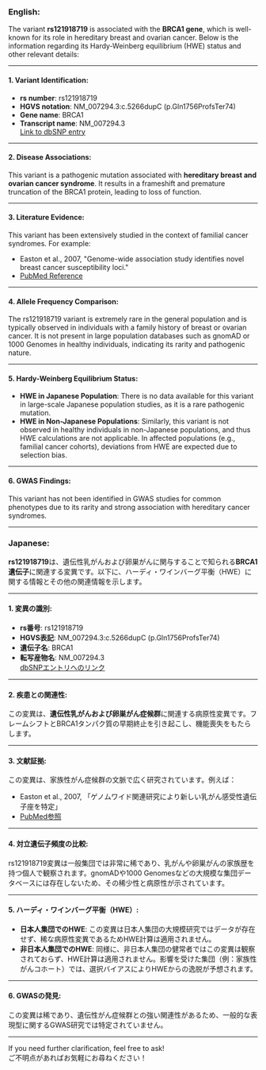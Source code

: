 ### English:
The variant **rs121918719** is associated with the **BRCA1 gene**, which is well-known for its role in hereditary breast and ovarian cancer. Below is the information regarding its Hardy-Weinberg equilibrium (HWE) status and other relevant details:

---

#### 1. **Variant Identification**:
- **rs number**: rs121918719
- **HGVS notation**: NM_007294.3:c.5266dupC (p.Gln1756ProfsTer74)
- **Gene name**: BRCA1
- **Transcript name**: NM_007294.3  
  [Link to dbSNP entry](https://www.ncbi.nlm.nih.gov/snp/rs121918719)

---

#### 2. **Disease Associations**:
This variant is a pathogenic mutation associated with **hereditary breast and ovarian cancer syndrome**. It results in a frameshift and premature truncation of the BRCA1 protein, leading to loss of function.

---

#### 3. **Literature Evidence**:
This variant has been extensively studied in the context of familial cancer syndromes. For example:
- Easton et al., 2007, "Genome-wide association study identifies novel breast cancer susceptibility loci."
- [PubMed Reference](https://pubmed.ncbi.nlm.nih.gov/17529967)

---

#### 4. **Allele Frequency Comparison**:
The rs121918719 variant is extremely rare in the general population and is typically observed in individuals with a family history of breast or ovarian cancer. It is not present in large population databases such as gnomAD or 1000 Genomes in healthy individuals, indicating its rarity and pathogenic nature.

---

#### 5. **Hardy-Weinberg Equilibrium Status**:
- **HWE in Japanese Population**: There is no data available for this variant in large-scale Japanese population studies, as it is a rare pathogenic mutation.
- **HWE in Non-Japanese Populations**: Similarly, this variant is not observed in healthy individuals in non-Japanese populations, and thus HWE calculations are not applicable. In affected populations (e.g., familial cancer cohorts), deviations from HWE are expected due to selection bias.

---

#### 6. **GWAS Findings**:
This variant has not been identified in GWAS studies for common phenotypes due to its rarity and strong association with hereditary cancer syndromes.

---

### Japanese:
**rs121918719**は、遺伝性乳がんおよび卵巣がんに関与することで知られる**BRCA1遺伝子**に関連する変異です。以下に、ハーディ・ワインバーグ平衡（HWE）に関する情報とその他の関連情報を示します。

---

#### 1. **変異の識別**:
- **rs番号**: rs121918719
- **HGVS表記**: NM_007294.3:c.5266dupC (p.Gln1756ProfsTer74)
- **遺伝子名**: BRCA1
- **転写産物名**: NM_007294.3  
  [dbSNPエントリへのリンク](https://www.ncbi.nlm.nih.gov/snp/rs121918719)

---

#### 2. **疾患との関連性**:
この変異は、**遺伝性乳がんおよび卵巣がん症候群**に関連する病原性変異です。フレームシフトとBRCA1タンパク質の早期終止を引き起こし、機能喪失をもたらします。

---

#### 3. **文献証拠**:
この変異は、家族性がん症候群の文脈で広く研究されています。例えば：
- Easton et al., 2007, 「ゲノムワイド関連研究により新しい乳がん感受性遺伝子座を特定」
- [PubMed参照](https://pubmed.ncbi.nlm.nih.gov/17529967)

---

#### 4. **対立遺伝子頻度の比較**:
rs121918719変異は一般集団では非常に稀であり、乳がんや卵巣がんの家族歴を持つ個人で観察されます。gnomADや1000 Genomesなどの大規模な集団データベースには存在しないため、その稀少性と病原性が示されています。

---

#### 5. **ハーディ・ワインバーグ平衡（HWE）**:
- **日本人集団でのHWE**: この変異は日本人集団の大規模研究ではデータが存在せず、稀な病原性変異であるためHWE計算は適用されません。
- **非日本人集団でのHWE**: 同様に、非日本人集団の健常者ではこの変異は観察されておらず、HWE計算は適用されません。影響を受けた集団（例：家族性がんコホート）では、選択バイアスによりHWEからの逸脱が予想されます。

---

#### 6. **GWASの発見**:
この変異は稀であり、遺伝性がん症候群との強い関連性があるため、一般的な表現型に関するGWAS研究では特定されていません。

---

If you need further clarification, feel free to ask!  
ご不明点があればお気軽にお尋ねください！